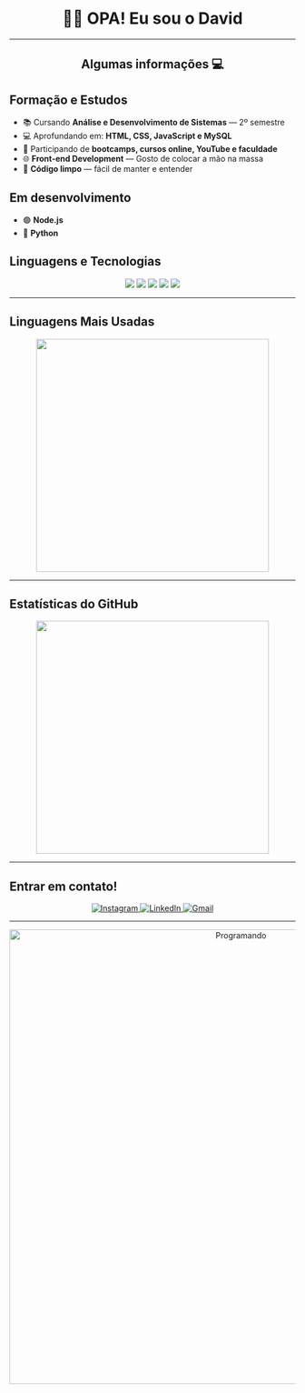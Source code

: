 <h1 align="center"> 🤙🏻 OPA!  Eu sou o David </h1>

---

<h2 align="center">Algumas informações 💻</h2>

## Formação e Estudos
- 📚 Cursando **Análise e Desenvolvimento de Sistemas** — 2º semestre  
- 💻 Aprofundando em: **HTML, CSS, JavaScript e MySQL**  
- 🚀 Participando de **bootcamps, cursos online, YouTube e faculdade**  
- 🌐 **Front-end Development** — Gosto de colocar a mão na massa  
- 🧼 **Código limpo** — fácil de manter e entender

## Em desenvolvimento
- 🟢 **Node.js**
- 🐍 **Python**

## Linguagens e Tecnologias
<div align="center">
<img src="https://img.shields.io/badge/HTML-E34F26?style=for-the-badge&logo=html5&logoColor=white" />
<img src="https://img.shields.io/badge/CSS-1572B6?style=for-the-badge&logo=css3&logoColor=white" />
<img src="https://img.shields.io/badge/JavaScript-F7DF1E?style=for-the-badge&logo=javascript&logoColor=black" />
<img src="https://img.shields.io/badge/Node.js-339933?style=for-the-badge&logo=nodedotjs&logoColor=white" />
<img src="https://img.shields.io/badge/Python-3776AB?style=for-the-badge&logo=python&logoColor=white" />
</div>

---

## Linguagens Mais Usadas
<div align="center">
<a href="https://github.com/davidalbuquerquedias2">
  <img src="https://github-readme-stats.vercel.app/api/top-langs/?username=davidalbuquerquedias2&theme=dracula&hide_langs_below=1" width="410"/>
</a>
</div>

---

## Estatísticas do GitHub
<div align="center">
<img src="https://github-readme-stats.vercel.app/api?username=davidalbuquerquedias2&show_icons=true&theme=dracula" width="410"/>
</div>

---

## Entrar em contato!  
<div align="center" width="410">
<a href="https://www.instagram.com/davi_dalbuquerqueof/?hl=pt-br" target="_blank">
  <img src="https://img.shields.io/badge/-Instagram-%23E4405F?style=for-the-badge&logo=instagram&logoColor=white" alt="Instagram" />
</a>
<a href="https://www.linkedin.com/in/david-dias-712ba7361" target="_blank">
  <img src="https://img.shields.io/badge/-LinkedIn-%230077B5?style=for-the-badge&logo=linkedin&logoColor=white" alt="LinkedIn" />
</a>
<a href="mailto:davidalbuquerquedias2@gmail.com" target="_blank">
  <img src="https://img.shields.io/badge/Gmail-davidalbuquerquedias2%40gmail.com-D14836?style=for-the-badge&logo=gmail&logoColor=white" alt="Gmail" />
</a>
</div>

---

<div align="center">
<img src="https://media0.giphy.com/media/v1.Y2lkPTc5MGI3NjExdnN2OG55dTdhcWNvYWZwa2R5ZmNhM2E3bGF1ZDh4em9rc3did3Q5OCZlcD12MV9pbnRlcm5hbF9naWZfYnlfaWQmY3Q9Zw/EZr27ZbJwmjE9PGyLN/giphy.gif" alt="Programando" width="800" />
</div>
